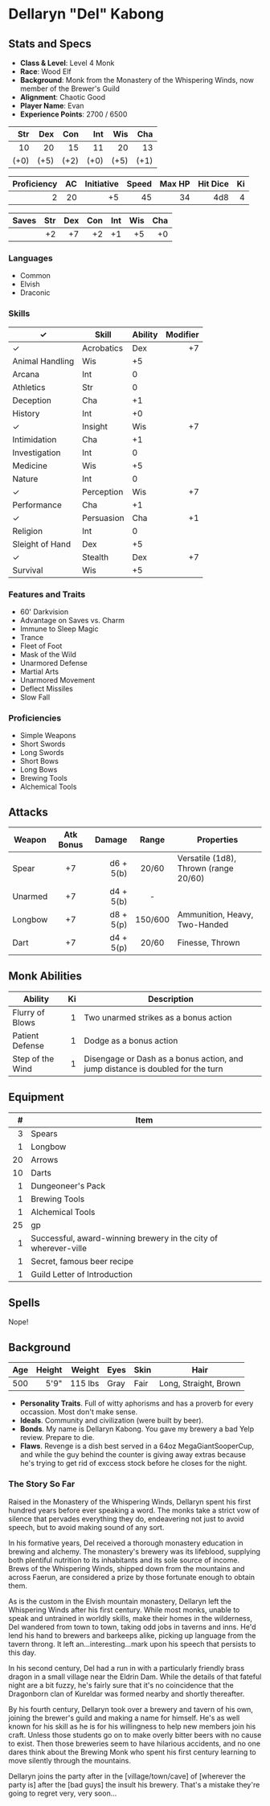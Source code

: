 # Dellaryn "Del" Kabong

## Stats and Specs

* **Class & Level**: Level 4 Monk
* **Race**: Wood Elf
* **Background**: Monk from the Monastery of the Whispering Winds, now member of the Brewer's Guild
* **Alignment**: Chaotic Good
* **Player Name**: Evan
* **Experience Points**: 2700 / 6500

Str  | Dex  | Con  | Int  | Wis  | Cha
--:  | --:  | --:  | --:  | --:  | --:
 10  |  20  |  15  |  11  |  20  |  13
(+0) | (+5) | (+2) | (+0) | (+5) | (+1)

Proficiency | AC  | Initiative | Speed | Max HP | Hit Dice | Ki
----------: | --: | ---------: | ----: | -----: | -------: | ---:
         2  |  20 |         +5 |    45 |     34 | 4d8      | 4

Saves | Str | Dex | Con | Int | Wis | Cha
----- | --: | --: | --: | --: | --: | --:
      | +2  | +7  | +2  | +1  | +5  | +0

### Languages

* Common
* Elvish
* Draconic

### Skills

✓  | Skill           | Ability | Modifier
---| --------------- | ------- | -------:
✓  | Acrobatics      | Dex     | +7
   | Animal Handling | Wis     | +5
   | Arcana          | Int     |  0
   | Athletics       | Str     |  0
   | Deception       | Cha     | +1
   | History         | Int     | +0
✓  | Insight         | Wis     | +7
   | Intimidation    | Cha     | +1
   | Investigation   | Int     |  0
   | Medicine        | Wis     | +5
   | Nature          | Int     |  0
✓  | Perception      | Wis     | +7
   | Performance     | Cha     | +1
✓  | Persuasion      | Cha     | +1
   | Religion        | Int     |  0
   | Sleight of Hand | Dex     | +5
✓  | Stealth         | Dex     | +7
   | Survival        | Wis     | +5

### Features and Traits

* 60' Darkvision
* Advantage on Saves vs. Charm
* Immune to Sleep Magic
* Trance
* Fleet of Foot
* Mask of the Wild
* Unarmored Defense
* Martial Arts
* Unarmored Movement
* Deflect Missiles
* Slow Fall

### Proficiencies

* Simple Weapons
* Short Swords
* Long Swords
* Short Bows
* Long Bows
* Brewing Tools
* Alchemical Tools

## Attacks
Weapon         | Atk Bonus | Damage    | Range   | Properties
------         | :-------: | -----:    | :---:   | ----------
Spear          |    +7     | d6 + 5(b) | 20/60   | Versatile (1d8), Thrown (range 20/60)
Unarmed        |    +7     | d4 + 5(b) | -       | 
Longbow        |    +7     | d8 + 5(p) | 150/600 | Ammunition, Heavy, Two-Handed
Dart           |    +7     | d4 + 5(p) | 20/60   | Finesse, Thrown

## Monk Abilities

Ability            | Ki  | Description
------------------ | ---:| -----------
Flurry of Blows    | 1   | Two unarmed strikes as a bonus action
Patient Defense    | 1   | Dodge as a bonus action
Step of the Wind   | 1   | Disengage or Dash as a bonus action, and jump distance is doubled for the turn

## Equipment
\#  | Item
--: | ---------
3   | Spears
1   | Longbow
20  | Arrows
10  | Darts
1   | Dungeoneer's Pack
1   | Brewing Tools
1   | Alchemical Tools
25  | gp
1   | Successful, award-winning brewery in the city of wherever-ville
1   | Secret, famous beer recipe
1   | Guild Letter of Introduction


## Spells

Nope!

## Background

Age | Height | Weight   | Eyes   | Skin | Hair
--: | -----: | ------:  | ----   | ---- | ----
500 | 5'9"   | 115 lbs  | Gray   | Fair | Long, Straight, Brown

* **Personality Traits**. Full of witty aphorisms and has a proverb for every occassion. Most don't make sense.
* **Ideals**. Community and civilization (were built by beer).
* **Bonds**. My name is Dellaryn Kabong. You gave my brewery a bad Yelp review. Prepare to die.
* **Flaws**. Revenge is a dish best served in a 64oz MegaGiantSooperCup, and while the guy behind the counter is giving away extras because he's trying to get rid of exccess stock before he closes for the night.

### The Story So Far

Raised in the Monastery of the Whispering Winds, Dellaryn spent his first hundred years before ever speaking a word. The monks take a strict vow of silence that pervades everything they do, endeavering not just to avoid speech, but to avoid making sound of any sort.

In his formative years, Del received a thorough monastery education in brewing and alchemy. The monastery's brewery was its lifeblood, supplying both plentiful nutrition to its inhabitants and its sole source of income. Brews of the Whispering Winds, shipped down from the mountains and across Faerun, are considered a prize by those fortunate enough to obtain them.

As is the custom in the Elvish mountain monastery, Dellaryn left the Whispering Winds after his first century. While most monks, unable to speak and untrained in worldly skills, make their homes in the wilderness, Del wandered from town to town, taking odd jobs in taverns and inns. He'd lend his hand to brewers and barkeeps alike, picking up language from the tavern throng. It left an...interesting...mark upon his speech that persists to this day.

In his second century, Del had a run in with a particularly friendly brass dragon in a small village near the Eldrin Dam. While the details of that fateful night are a bit fuzzy, he's fairly sure that it's no coincidence that the Dragonborn clan of Kureldar was formed nearby and shortly thereafter.

By his fourth century, Dellaryn took over a brewery and tavern of his own, joining the brewer's guild and making a name for himself. He's as well known for his skill as he is for his willingness to help new members join his craft. Unless those students go on to make overly bitter beers with no cause to exist. Then those breweries seem to have hilarious accidents, and no one dares think about the Brewing Monk who spent his first century learning to move silently through the mountains.

Dellaryn joins the party after in the [village/town/cave] of [wherever the party is] after the [bad guys] the insult his brewery. That's a mistake they're going to regret very, very soon...
